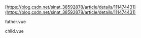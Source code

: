 [https://blog.csdn.net/sinat_38592878/article/details/111474431](https://blog.csdn.net/sinat_38592878/article/details/111474431)

father.vue
<template>

  <div>text: {{ text }}</div>
  <ChildText v-model:text="text" />
</template>
<script setup>
import { ref } from "vue";
import ChildText from "./Child.vue";
const text = ref("");
</script>

child.vue
<template>
<input type="text" v-model="mytext" @input="change" />
</template>

<script setup>
import { defineEmits, ref } from "vue";
const props = defineProps({
  text: String,
});
const mytext = ref("");
const emit = defineEmits(["update:text"]);
const change = () => {
  emit("update:text", mytext.value);
};
</script>
